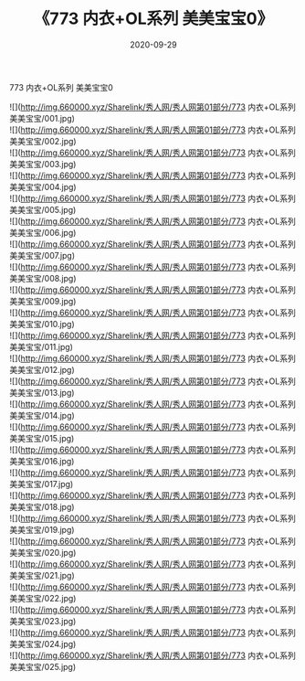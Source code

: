 ﻿---
layout: post
title:  《773 内衣+OL系列 美美宝宝0》
date:   2020-09-29
img: http://img.660000.xyz/Sharelink/秀人网/秀人网第01部分/773 内衣+OL系列 美美宝宝0/000.jpg
categories: [美女, 清纯, 唯美]
---

773 内衣+OL系列 美美宝宝0

  ![](http://img.660000.xyz/Sharelink/秀人网/秀人网第01部分/773 内衣+OL系列 美美宝宝/001.jpg) <br> ![](http://img.660000.xyz/Sharelink/秀人网/秀人网第01部分/773 内衣+OL系列 美美宝宝/002.jpg) <br> ![](http://img.660000.xyz/Sharelink/秀人网/秀人网第01部分/773 内衣+OL系列 美美宝宝/003.jpg) <br> ![](http://img.660000.xyz/Sharelink/秀人网/秀人网第01部分/773 内衣+OL系列 美美宝宝/004.jpg) <br> ![](http://img.660000.xyz/Sharelink/秀人网/秀人网第01部分/773 内衣+OL系列 美美宝宝/005.jpg) <br> ![](http://img.660000.xyz/Sharelink/秀人网/秀人网第01部分/773 内衣+OL系列 美美宝宝/006.jpg) <br> ![](http://img.660000.xyz/Sharelink/秀人网/秀人网第01部分/773 内衣+OL系列 美美宝宝/007.jpg) <br> ![](http://img.660000.xyz/Sharelink/秀人网/秀人网第01部分/773 内衣+OL系列 美美宝宝/008.jpg) <br> ![](http://img.660000.xyz/Sharelink/秀人网/秀人网第01部分/773 内衣+OL系列 美美宝宝/009.jpg) <br> ![](http://img.660000.xyz/Sharelink/秀人网/秀人网第01部分/773 内衣+OL系列 美美宝宝/010.jpg) <br> ![](http://img.660000.xyz/Sharelink/秀人网/秀人网第01部分/773 内衣+OL系列 美美宝宝/011.jpg) <br> ![](http://img.660000.xyz/Sharelink/秀人网/秀人网第01部分/773 内衣+OL系列 美美宝宝/012.jpg) <br> ![](http://img.660000.xyz/Sharelink/秀人网/秀人网第01部分/773 内衣+OL系列 美美宝宝/013.jpg) <br> ![](http://img.660000.xyz/Sharelink/秀人网/秀人网第01部分/773 内衣+OL系列 美美宝宝/014.jpg) <br> ![](http://img.660000.xyz/Sharelink/秀人网/秀人网第01部分/773 内衣+OL系列 美美宝宝/015.jpg) <br> ![](http://img.660000.xyz/Sharelink/秀人网/秀人网第01部分/773 内衣+OL系列 美美宝宝/016.jpg) <br> ![](http://img.660000.xyz/Sharelink/秀人网/秀人网第01部分/773 内衣+OL系列 美美宝宝/017.jpg) <br> ![](http://img.660000.xyz/Sharelink/秀人网/秀人网第01部分/773 内衣+OL系列 美美宝宝/018.jpg) <br> ![](http://img.660000.xyz/Sharelink/秀人网/秀人网第01部分/773 内衣+OL系列 美美宝宝/019.jpg) <br> ![](http://img.660000.xyz/Sharelink/秀人网/秀人网第01部分/773 内衣+OL系列 美美宝宝/020.jpg) <br> ![](http://img.660000.xyz/Sharelink/秀人网/秀人网第01部分/773 内衣+OL系列 美美宝宝/021.jpg) <br> ![](http://img.660000.xyz/Sharelink/秀人网/秀人网第01部分/773 内衣+OL系列 美美宝宝/022.jpg) <br> ![](http://img.660000.xyz/Sharelink/秀人网/秀人网第01部分/773 内衣+OL系列 美美宝宝/023.jpg) <br> ![](http://img.660000.xyz/Sharelink/秀人网/秀人网第01部分/773 内衣+OL系列 美美宝宝/024.jpg) <br> ![](http://img.660000.xyz/Sharelink/秀人网/秀人网第01部分/773 内衣+OL系列 美美宝宝/025.jpg) <br>